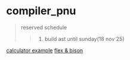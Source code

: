 # compiler_pnu
> reserved schedule
>> 1. build ast until sunday(18 nov 25)

[calculator example](https://github.com/meyerd/flex-bison-example)
[flex & bison](http://web.iitd.ac.in/~sumeet/flex__bison.pdf)
